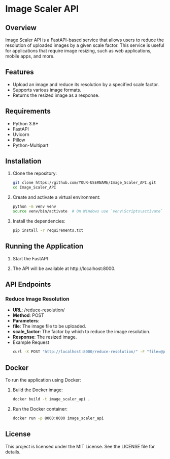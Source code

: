 # Image Scaler API

## Overview

Image Scaler API is a FastAPI-based service that allows users to reduce the resolution of uploaded images by a given scale factor. This service is useful for applications that require image resizing, such as web applications, mobile apps, and more.

## Features

- Upload an image and reduce its resolution by a specified scale factor.
- Supports various image formats.
- Returns the resized image as a response.

## Requirements

- Python 3.8+
- FastAPI
- Uvicorn
- Pillow
- Python-Multipart

## Installation

1. Clone the repository:

   ```sh
   git clone https://github.com/YOUR-USERNAME/Image_Scaler_API.git
   cd Image_Scaler_API
   ```
2. Create and activate a virtual environment:
    ```bash
    python -m venv venv
    source venv/bin/activate  # On Windows use `venv\Scripts\activate`
    ```

3. Install the dependencies:
    ```bash
    pip install -r requirements.txt
    ```

## Running the Application
1. Start the FastAPI 

2. The API will be available at http://localhost:8000.

## API Endpoints
### Reduce Image Resolution
* **URL**: /reduce-resolution/
* **Method**: POST
* **Parameters**:
* **file**: The image file to be uploaded.
* **scale_factor**: The factor by which to reduce the image resolution.
* **Response**: The resized image.
* Example Request
    ```bash
    curl -X POST "http://localhost:8000/reduce-resolution/" -F "file=@path/to/your/image.jpg" -F "scale_factor=2"
    ```
## Docker
To run the application using Docker:

1. Build the Docker image:
    ```bash
    docker build -t image_scaler_api .
    ```
2. Run the Docker container:
    ```bash
    docker run -p 8000:8000 image_scaler_api
    ```
## License
This project is licensed under the MIT License. See the LICENSE file for details.

